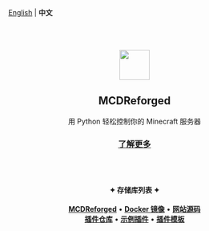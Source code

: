 [English](https://github.com/MCDReforged/#mcdreforged) | **中文**

<div align="center">
  <br/><br/><br/>
    <img width="60" height="60" src="https://avatars.githubusercontent.com/u/63280128?s=460&v=4" />
  <h2>MCDReforged</h2>
  用 Python 轻松控制你的 Minecraft 服务器
  <br/>
  <h3><strong><a target="_blank" href="https://mcdreforged.com/zh-CN">了解更多</a></strong></h3>
  <br/><br/>
  <p>
    <h4>✦ 存储库列表 ✦</h4>
    <a target="_blank" href="https://github.com/MCDReforged/MCDReforged"><strong>MCDReforged</strong></a> • 
    <a target="_blank" href="https://github.com/MCDReforged/docker"><strong>Docker 镜像</strong></a> • 
    <a target="_blank" href="https://github.com/MCDReforged/website"><strong>网站源码</strong></a>
    <br/>
    <a target="_blank" href="https://github.com/MCDReforged/PluginCatalogue"><strong>插件仓库</strong></a> • 
    <a target="_blank" href="https://github.com/MCDReforged/ExamplePlugin"><strong>示例插件</strong></a> • 
    <a target="_blank" href="https://github.com/MCDReforged/PluginTemplate"><strong>插件模板</strong></a>
  </p>

  <br/><br/>
</div>
